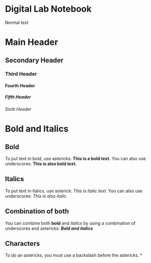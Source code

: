 # Digital Lab Notebook

Normal text

# Main Header

## Secondary Header

### Third Header

#### Fourth Header

##### Fifth Header

###### Sixth Header

# Bold and Italics

## Bold

To put text in bold, use astericks: **This is a bold text.**
You can also use underscores: __This is also bold text.__

## Italics

To put text in italics, use asterick: *This is italic text.*
You can also use underscores: _This is also italic._

## Combination of both

You can combine both **bold** and *italics* by using a combination of underscores and astericks: _**Bold and italics**_

## Characters

To do an astericks, you must use a backslash before the astericks. \*

